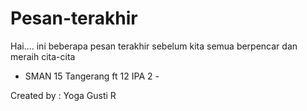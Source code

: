 # Pesan-terakhir

Hai....
ini beberapa pesan terakhir sebelum kita semua berpencar dan meraih cita-cita
- SMAN 15 Tangerang ft 12 IPA 2 -
  
Created by : Yoga Gusti R

